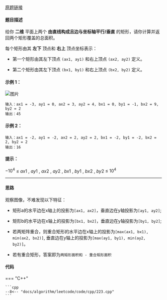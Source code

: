 [原题链接](https://leetcode-cn.com/problems/rectangle-area/)

#### 题目描述

给你 **二维** 平面上两个 **由直线构成且边与坐标轴平行/垂直** 的矩形，请你计算并返回两个矩形覆盖的总面积。

每个矩形由其 **左下** 顶点和 **右上** 顶点坐标表示：

- 第一个矩形由其左下顶点 `(ax1, ay1)` 和右上顶点 `(ax2, ay2)` 定义。

- 第二个矩形由其左下顶点 `(bx1, by1)` 和右上顶点 `(bx2, by2)` 定义。
 

#### 示例 1：

![图片](https://assets.leetcode.com/uploads/2021/05/08/rectangle-plane.png)

```
输入：ax1 = -3, ay1 = 0, ax2 = 3, ay2 = 4, bx1 = 0, by1 = -1, bx2 = 9, by2 = 2
输出：45
```
#### 示例 2：
```
输入：ax1 = -2, ay1 = -2, ax2 = 2, ay2 = 2, bx1 = -2, by1 = -2, bx2 = 2, by2 = 2
输出：16
```

#### 提示：

$-10^4$ $≤$ $ax1$ ,  $ay1$ , $ax2$ ,  $ay2$  ,  $bx1$  ,  $by1$  ,  $bx2$  ,  $by2$ $≤$ $10^4$

---

#### 思路

观察图像，不难发现以下特征：

- 矩形a的水平边在x轴上的投影为`[ax1, ax2]`，垂直边在y轴投影为`[ay1, ay2]`;

- 矩形b的水平边在x轴上的投影为`[bx1, bx2]`，垂直边在y轴投影为`[by1, by2]`;

- 若两矩阵重合，则重合矩形的水平边在x轴上的投影为`[max(ax1, bx1), min(ax2, bx2)]`, 垂直边在y轴上的投影为`[max(ay1, by1), min(ay2, by2)]`。

- 若有重合矩形，答案即为`两矩形面积和 - 重合矩形面积`

#### 代码

=== "C++"

    ```cpp
    --8<-- "docs/algorithm/leetcode/code/cpp/223.cpp"
    ```